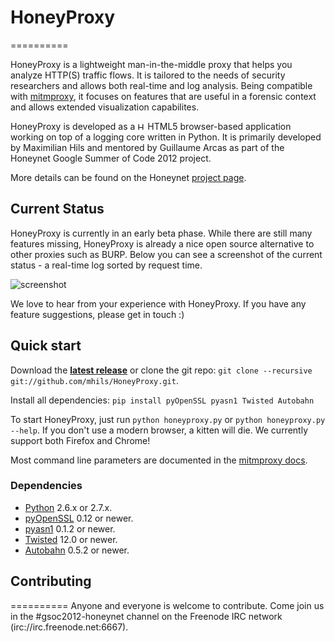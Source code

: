 # HoneyProxy
==========

HoneyProxy is a lightweight man-in-the-middle proxy that helps you analyze HTTP(S) traffic flows. It is tailored to the needs of 
security researchers and allows both real-time and log analysis. Being compatible with [mitmproxy](http://mitmproxy.org/), it focuses on features
that are useful in a forensic context and allows extended visualization capabilites.

HoneyProxy is developed as a <img src="http://www.w3.org/html/logo/downloads/HTML5_Badge.svg" alt="HTML5" height=12> 
HTML5 browser-based application working on top of a logging core written in Python. 
It is primarily developed by Maximilian Hils and mentored by Guillaume Arcas as part of the Honeynet Google Summer of Code 2012 project.

More details can be found on the Honeynet [project page](https://honeynet.org/gsoc/slot10).

## Current Status

HoneyProxy is currently in an early beta phase. While there are still many features missing, HoneyProxy is already a nice open source alternative to other proxies such as BURP. Below you can see a screenshot of the current status - a real-time log sorted by request time.

![screenshot](http://maximilianhils.com/upload/2012-07/05-0222-3E4hbjZtObwEGtx.png)

We love to hear from your experience with HoneyProxy. If you have any feature suggestions, please get in touch :)

## Quick start

Download the [**latest release**](https://github.com/mhils/HoneyProxy/downloads) or clone the git repo: `git clone --recursive git://github.com/mhils/HoneyProxy.git`.

Install all dependencies: `pip install pyOpenSSL pyasn1 Twisted Autobahn`

To start HoneyProxy, just run `python honeyproxy.py` or `python honeyproxy.py --help`. If you don't use a modern browser, a kitten will die. We currently support both Firefox and Chrome!

Most command line parameters are documented in the [mitmproxy docs](http://mitmproxy.org/doc/index.html).

### Dependencies
* [Python](http://www.python.org) 2.6.x or 2.7.x.
* [pyOpenSSL](http://pypi.python.org/pypi/pyOpenSSL) 0.12 or newer.
* [pyasn1](http://pypi.python.org/pypi/pyasn1) 0.1.2 or newer.
* [Twisted](http://twistedmatrix.com/) 12.0 or newer.
* [Autobahn](http://pypi.python.org/pypi/autobahn) 0.5.2 or newer.

## Contributing
==========
Anyone and everyone is welcome to contribute.
Come join us in the #gsoc2012-honeynet channel on the Freenode IRC network
(irc://irc.freenode.net:6667).